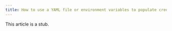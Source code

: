 ```yaml
---
title: How to use a YAML file or environment variables to populate credentials
---
```


This article is a stub.
